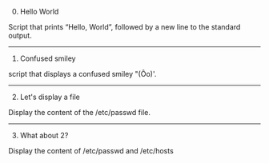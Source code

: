 0. Hello World

Script that prints “Hello, World”, followed by a new line to the standard output.

------------------------------------------

1. Confused smiley

script that displays a confused smiley "(Ôo)'.

--------------------------------------------

2. Let's display a file

Display the content of the /etc/passwd file.

----------------------------------------

3. What about 2?

Display the content of /etc/passwd and /etc/hosts

